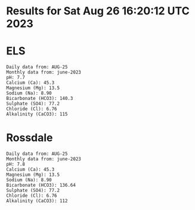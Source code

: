 # Results for Sat Aug 26 16:20:12 UTC 2023
# ELS
```
Daily data from: AUG-25
Monthly data from: june-2023
pH: 7.7
Calcium (Ca): 45.3
Magnesium (Mg): 13.5
Sodium (Na): 8.90
Bicarbonate (HCO3): 140.3
Sulphate (SO4): 77.2
Chloride (Cl): 6.76
Alkalinity (CaCO3): 115
```
# Rossdale
```
Daily data from: AUG-25
Monthly data from: june-2023
pH: 7.8
Calcium (Ca): 45.3
Magnesium (Mg): 13.5
Sodium (Na): 8.90
Bicarbonate (HCO3): 136.64
Sulphate (SO4): 77.2
Chloride (Cl): 6.76
Alkalinity (CaCO3): 112
```

